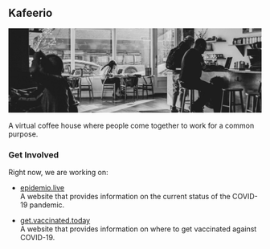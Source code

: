 
## Kafeerio

![Kafeerio](/images/kafeerio-1500x500.jpg)

A virtual coffee house where people come together to work for a common purpose.


### Get Involved

Right now, we are working on:

- [epidemio.live](https://github.com/kafeerio/epidemio.live)  
  A website that provides information on the current status of the COVID-19 pandemic.

- [get.vaccinated.today](https://github.com/kafeerio/get.vaccinated.today)  
  A website that provides information on where to get vaccinated against COVID-19.

